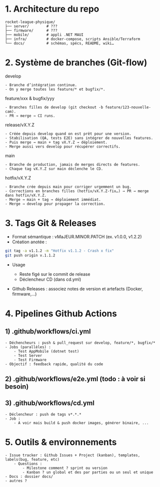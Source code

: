  # 1. Architecture du repo

```arduino
rocket-league-physique/
├── server/        # ???
├── firmware/      # ???
├── mobile/        # appli .NET MAUI
├── infra/         # docker-compose, scripts Ansible/Terraform
└── docs/          # schémas, spécs, README, wiki…
```

# 2. Système de branches (Git-flow)

develop

    - Branche d’intégration continue.
    - On y merge toutes les feature/* et bugfix/*.

feature/xxx & bugfix/yyy

    - Branches filles de develop (git checkout -b feature/123-nouvelle-cam).
    - PR → merge → CI runs.

release/vX.Y.Z

    - Créée depuis develop quand on est prêt pour une version.
    - Stabilisation (QA, tests E2E) sans intégrer de nouvelles features.
    - Puis merge → main + tag vX.Y.Z → déploiement.
    - Merge aussi vers develop pour récupérer correctifs.

main

    - Branche de production, jamais de merges directs de features.
    - Chaque tag vX.Y.Z sur main déclenche le CD.

hotfix/vX.Y.Z

    - Branche crée depuis main pour corriger urgemment un bug.
    - Corrections en branches filles (hotfix/vX.Y.Z-fix…) → PR → merge dans hotfix/vX.Y.Z.
    - Merge → main + tag → déploiement immédiat.
    - Merge → develop pour propager la correction.


# 3. Tags Git & Releases
- Format sémantique : vMaJEUR.MINOR.PATCH (ex. v1.0.0, v1.2.2)
- Création anotée :

```bash
git tag -a v1.1.2 -m "Hotfix v1.1.2 - Crash x fix"
git push origin v.1.1.2
```

- Usage
    - Reste figé sur le commit de release
    - Déclencheur CD (dans cd.yml)

- Github Releases : associez notes de version et artefacts (Docker, firmware,...)

# 4. Pipelines Github Actions
## 1) .github/workflows/ci.yml
    - Déchencheurs : push & pull_request sur develop, feature/*, bugfix/*
    - Jobs (parallèles) :
        - Test AppMobile (dotnet test)
        - Test Server
        - Test Firmware
    - Objectif : feedback rapide, qualité du code

## 2) .github/workflows/e2e.yml (todo : à voir si besoin)

## 3) .github/workflows/cd.yml
    - Déclencheur : push de tags v*.*.*
    - Job :
        - A voir mais build & push docker images, générer binaire, ...

# 5. Outils & environnements
    - Issue tracker : Github Issues + Project (kanban), templates, labels(bug, feature, etc)
        - Questions : 
            - Milestone comment ? sprint ou version
            - Kanban ? un global et des par parties ou un seul et unique
    - Docs : dossier docs/
    - autres ? 
